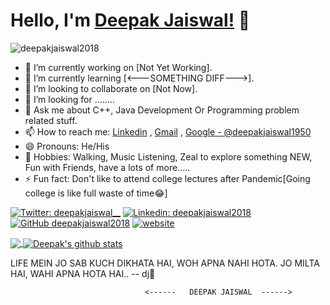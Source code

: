 # Hello, I'm [Deepak Jaiswal!](https://github.com/deepakjaiswal2018) 👋


<!-- This account self destruction has been scheduled - 31/07/2022 -->

<p align="left"> <img src="https://komarev.com/ghpvc/?username=deepakjaiswal2018&label=Views&color=blue&style=plastic" alt="deepakjaiswal2018" /> </p>

<!--
**deepakjaiswal2018/deepakjaiswal2018** is a ✨ _special_ ✨ repository because its `README.md` (this file) appears on your GitHub profile.
-->


- 🔭 I’m currently working on [Not Yet Working].
- 🌱 I’m currently learning [<---SOMETHING DIFF--->].
- 👯 I’m looking to collaborate on [Not Now].
- 🤔 I’m looking for ........
- 💬 Ask me about C++, Java Development Or Programming problem related stuff.
- 📫 How to reach me: [Linkedin](https://linkedin.com/in/deepakjaiswal2018) , [Gmail](mailto:deepakjaiswal1950@gmail.com) , [Google - @deepakjaiswal1950](#)
- 😄 Pronouns: He/His
- 💖 Hobbies: Walking, Music Listening, Zeal to explore something NEW, Fun with Friends, have a lots of more.....
- ⚡ Fun fact: Don't like to attend college lectures after Pandemic[Going college is like full waste of time😂]

<!-- Adding link -->
[![Twitter: deepakjaiswal__](https://img.shields.io/twitter/follow/deepakjaiswal__?style=social)](https://twitter.com/deepakjaiswal__)
[![Linkedin: deepakjaiswal2018](https://img.shields.io/badge/-deepakjaiswal2018-blue?style=flat-square&logo=Linkedin&logoColor=white&link=https://www.linkedin.com/in/deepakjaiswal2018/)](https://www.linkedin.com/in/deepakjaiswal2018/)
[![GitHub deepakjaiswal2018](https://img.shields.io/github/followers/deepakjaiswal2018?label=follow&style=social)](https://github.com/deepakjaiswal2018)
[![website](https://img.shields.io/badge/PortfolioWebsite-deepakjaiswal-2648ff?style=flat-square&logo=google-chrome)](https://github.com/deepakjaiswal2018/deepakjaiswal2018/)








<!-- Addign some stats by the help of anurag github -->
<!-- Most lang stats -->
<a href="https://github.com/deepakjaiswal2018">
  <img align="center" src="https://github-readme-stats.vercel.app/api/top-langs/?username=deepakjaiswal2018&theme=dark&hide_langs_below=1" />
</a>
<!-- Profile highlights -->
<a href="https://github.com/deepakjaiswal2018">
 <img align="center" src="https://github-readme-stats.vercel.app/api?username=deepakjaiswal2018&show_icons=true&theme=dark&line_height=40" alt="Deepak's github stats"/>
</a>



LIFE MEIN JO SAB KUCH DIKHATA HAI, WOH APNA NAHI HOTA.
JO MILTA HAI, WAHI APNA HOTA HAI.. -- dj💖
```
                              <------   DEEPAK JAISWAL  ------>
```
